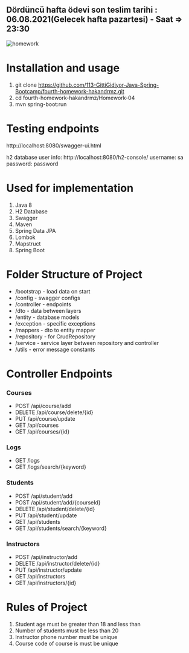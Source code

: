 ## Dördüncü hafta ödevi son teslim tarihi : 06.08.2021(Gelecek hafta pazartesi) - Saat =>  23:30

![homework](https://user-images.githubusercontent.com/45206582/131386439-6727321a-5a50-4c20-9413-ea4013013434.PNG)

# Installation and usage

1. git clone https://github.com/113-GittiGidiyor-Java-Spring-Bootcamp/fourth-homework-hakandrmz.git
2. cd fourth-homework-hakandrmz/Homework-04
3. mvn spring-boot:run

# Testing endpoints

http://localhost:8080/swagger-ui.html

h2 database user info: http://localhost:8080/h2-console/
username: sa
password: password

# Used for implementation

1. Java 8
2. H2 Database
3. Swagger
4. Maven
5. Spring Data JPA
6. Lombok
7. Mapstruct
8. Spring Boot

# Folder Structure of Project

- /bootstrap  - load data on start
- /config     - swagger configs
- /controller - endpoints
- /dto        - data between layers
- /entity     - database models
- /exception  - specific exceptions
- /mappers    - dto to entity mapper
- /repository - for CrudRepository
- /service    - service layer between repository and controller 
- /utils      - error message constants

# Controller Endpoints
### Courses
- POST    /api/course/add 
- DELETE  /api/course/delete/{id}
- PUT     /api/course/update
- GET     /api/courses
- GET     /api/courses/{id}
### Logs
- GET     /logs
- GET     /logs/search/{keyword}
### Students
- POST    /api/student/add
- POST    /api/student/add/{courseId} 
- DELETE  /api/student/delete/{id}
- PUT     /api/student/update
- GET     /api/students
- GET     /api/students/search/{keyword}
### Instructors
- POST    /api/instructor/add
- DELETE  /api/instructor/delete/{id}
- PUT     /api/instructor/update
- GET     /api/instructors
- GET     /api/instructors/{id}

# Rules of Project

1. Student age must be greater than 18 and less than
2. Number of students must be less than 20
3. Instructor phone number must be unique
4. Course code of course is must be unique




